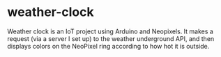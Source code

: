 # weather-clock
Weather clock is an IoT project using Arduino and Neopixels. It makes a request (via a server I set up) to the weather underground API, and then displays colors on the NeoPixel ring according to how hot it is outside.
